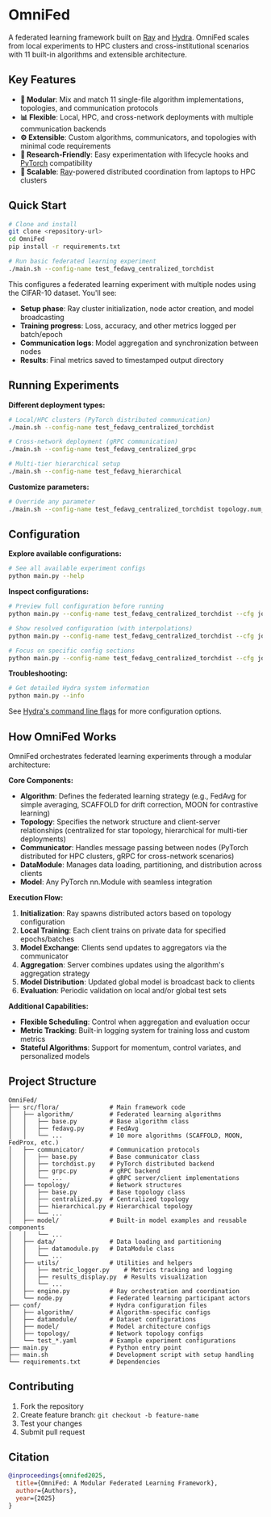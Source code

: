 # OmniFed

A federated learning framework built on [Ray](https://ray.io/) and [Hydra](https://hydra.cc/). OmniFed scales from local experiments to HPC clusters and cross-institutional scenarios with 11 built-in algorithms and extensible architecture.

## Key Features

- **🧩 Modular**: Mix and match 11 single-file algorithm implementations, topologies, and communication protocols
- **📊 Flexible**: Local, HPC, and cross-network deployments with multiple communication backends
- **⚙️ Extensible**: Custom algorithms, communicators, and topologies with minimal code requirements
- **🔬 Research-Friendly**: Easy experimentation with lifecycle hooks and [PyTorch](https://pytorch.org/) compatibility
- **🚀 Scalable**: [Ray](https://ray.io/)-powered distributed coordination from laptops to HPC clusters

## Quick Start

```bash
# Clone and install
git clone <repository-url>
cd OmniFed
pip install -r requirements.txt

# Run basic federated learning experiment
./main.sh --config-name test_fedavg_centralized_torchdist
```

This configures a federated learning experiment with multiple nodes using the CIFAR-10 dataset. You'll see:

- **Setup phase**: Ray cluster initialization, node actor creation, and model broadcasting
- **Training progress**: Loss, accuracy, and other metrics logged per batch/epoch  
- **Communication logs**: Model aggregation and synchronization between nodes
- **Results**: Final metrics saved to timestamped output directory

## Running Experiments

**Different deployment types:**

```bash
# Local/HPC clusters (PyTorch distributed communication)
./main.sh --config-name test_fedavg_centralized_torchdist

# Cross-network deployment (gRPC communication)
./main.sh --config-name test_fedavg_centralized_grpc

# Multi-tier hierarchical setup
./main.sh --config-name test_fedavg_hierarchical
```

**Customize parameters:**

```bash
# Override any parameter
./main.sh --config-name test_fedavg_centralized_torchdist topology.num_clients=10 global_rounds=10 algorithm.max_epochs_per_round=8
```

## Configuration

**Explore available configurations:**

```bash
# See all available experiment configs
python main.py --help
```

**Inspect configurations:**

```bash
# Preview full configuration before running
python main.py --config-name test_fedavg_centralized_torchdist --cfg job

# Show resolved configuration (with interpolations)
python main.py --config-name test_fedavg_centralized_torchdist --cfg job --resolve

# Focus on specific config sections
python main.py --config-name test_fedavg_centralized_torchdist --cfg job --package algorithm
```

**Troubleshooting:**

```bash
# Get detailed Hydra system information
python main.py --info
```

See [Hydra's command line flags](https://hydra.cc/docs/advanced/hydra-command-line-flags/) for more configuration options.

## How OmniFed Works

OmniFed orchestrates federated learning experiments through a modular architecture:

**Core Components:**

- **Algorithm**: Defines the federated learning strategy (e.g., FedAvg for simple averaging, SCAFFOLD for drift correction, MOON for contrastive learning)
- **Topology**: Specifies the network structure and client-server relationships (centralized for star topology, hierarchical for multi-tier deployments)
- **Communicator**: Handles message passing between nodes (PyTorch distributed for HPC clusters, gRPC for cross-network scenarios)
- **DataModule**: Manages data loading, partitioning, and distribution across clients
- **Model**: Any PyTorch nn.Module with seamless integration

**Execution Flow:**

1. **Initialization**: Ray spawns distributed actors based on topology configuration
2. **Local Training**: Each client trains on private data for specified epochs/batches
3. **Model Exchange**: Clients send updates to aggregators via the communicator
4. **Aggregation**: Server combines updates using the algorithm's aggregation strategy
5. **Model Distribution**: Updated global model is broadcast back to clients
6. **Evaluation**: Periodic validation on local and/or global test sets

**Additional Capabilities:**

- **Flexible Scheduling**: Control when aggregation and evaluation occur
- **Metric Tracking**: Built-in logging system for training loss and custom metrics
- **Stateful Algorithms**: Support for momentum, control variates, and personalized models

## Project Structure

```
OmniFed/
├── src/flora/              # Main framework code
│   ├── algorithm/          # Federated learning algorithms
│   │   ├── base.py         # Base algorithm class
│   │   ├── fedavg.py       # FedAvg
│   │   └── ...             # 10 more algorithms (SCAFFOLD, MOON, FedProx, etc.)
│   ├── communicator/       # Communication protocols
│   │   ├── base.py         # Base communicator class
│   │   ├── torchdist.py    # PyTorch distributed backend
│   │   ├── grpc.py         # gRPC backend
│   │   └── ...             # gRPC server/client implementations
│   ├── topology/           # Network structures
│   │   ├── base.py         # Base topology class
│   │   ├── centralized.py  # Centralized topology
│   │   ├── hierarchical.py # Hierarchical topology
│   │   └── ...
│   ├── model/              # Built-in model examples and reusable components
│   │   └── ...
│   ├── data/               # Data loading and partitioning
│   │   ├── datamodule.py   # DataModule class
│   │   └── ...
│   ├── utils/              # Utilities and helpers
│   │   ├── metric_logger.py    # Metrics tracking and logging
│   │   ├── results_display.py  # Results visualization
│   │   └── ...
│   ├── engine.py           # Ray orchestration and coordination
│   └── node.py             # Federated learning participant actors
├── conf/                   # Hydra configuration files
│   ├── algorithm/          # Algorithm-specific configs
│   ├── datamodule/         # Dataset configurations
│   ├── model/              # Model architecture configs
│   ├── topology/           # Network topology configs
│   └── test_*.yaml         # Example experiment configurations
├── main.py                 # Python entry point
├── main.sh                 # Development script with setup handling
└── requirements.txt        # Dependencies
```

## Contributing

1. Fork the repository
2. Create feature branch: `git checkout -b feature-name`
3. Test your changes
4. Submit pull request

## Citation

```bibtex
@inproceedings{omnifed2025,
  title={OmniFed: A Modular Federated Learning Framework},
  author={Authors},
  year={2025}
}
```
